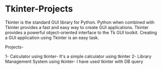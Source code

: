 # Tkinter-Projects
Tkinter is the standard GUI library for Python. Python when combined with Tkinter provides a fast and easy way to create GUI applications. Tkinter provides a powerful object-oriented interface to the Tk GUI toolkit. Creating a GUI application using Tkinter is an easy task.

Projects-

1- Calculator using tkinter- It's a simple calculator using tkinter
2- Library Management System using tkinter- I have used tkinter with DB query